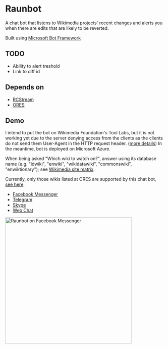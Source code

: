 # Raunbot

A chat bot that listens to Wikimedia projects' recent changes and alerts you when there are edits that are likely to be reverted.

Built using [Microsoft Bot Framework](https://github.com/Microsoft/BotBuilder)

## TODO

- Ability to alert treshold
- Link to diff id

## Depends on

- [RCStream](https://wikitech.wikimedia.org/wiki/RCStream)
- [ORES](https://ores.wikimedia.org/)

## Demo
I intend to put the bot on Wikimedia Foundation's Tool Labs, but it is not working yet due to the server denying access from the clients as the clients do not send them User-Agent in the HTTP request header. ([more details](https://github.com/Microsoft/BotBuilder/issues/719)) In the meantime, bot is deployed on Microsoft Azure.

When being asked "Which wiki to watch on?", answer using its database name (e.g. "idwiki", "enwiki", "wikidatawiki", "commonswiki", "enwiktionary"); see [Wikimedia site matrix](https://id.wikipedia.org/w/api.php?action=sitematrix).

Currently, only those wikis listed at ORES are supported by this chat bot, [see here](https://ores.wikimedia.org/v2/scores/).

- [Facebook Messenger](https://m.me/raunbot)
- [Telegram](https://telegram.me/raunbot)
- [Skype](https://join.skype.com/bot/047f069f-206b-4311-b61a-84c4a5a0f92a)
- [Web Chat](https://webchat.botframework.com/embed/raunbot?s=7TDrveeGfNI.cwA.PQo.X77vW1OlsbjQPC1niOldz7ZAAYEfzgrpxwjaGmxkCPA)

<img src ="https://cloud.githubusercontent.com/assets/3090380/19319723/c0045532-90e0-11e6-82b4-c03c430fe82b.png" width="400" alt="Raunbot on Facebook Messenger"/>

